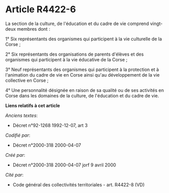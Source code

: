 # Article R4422-6

La section de la culture, de l'éducation et du cadre de vie comprend vingt-deux membres dont :

1° Six représentants des organismes qui participent à la vie culturelle de la Corse ;

2° Six représentants des organisations de parents d'élèves et des organismes qui participent à la vie éducative de la Corse ;

3° Neuf représentants des organismes qui participent à la protection et à l'animation du cadre de vie en Corse ainsi qu'au
développement de la vie collective en Corse ;

4° Une personnalité désignée en raison de sa qualité ou de ses activités en Corse dans les domaines de la culture, de
l'éducation et du cadre de vie.

**Liens relatifs à cet article**

_Anciens textes_:

  - Décret n°92-1268 1992-12-07, art 3

_Codifié par_:

  - Décret n°2000-318 2000-04-07

_Créé par_:

  - Décret n°2000-318 2000-04-07 jorf 9 avril 2000

_Cité par_:

  - Code général des collectivités territoriales - art. R4422-8 (VD)
